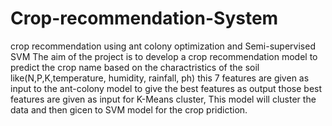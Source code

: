 # Crop-recommendation-System
crop recommendation using ant colony optimization and Semi-supervised SVM
The aim of the project is to develop a crop recommendation model to predict the crop name based on the charactristics of the soil like(N,P,K,temperature, humidity, rainfall, ph) 
this 7 features are given as input to the ant-colony model to give the best features as output 
those best features are given as input for K-Means cluster, This model will cluster the data and then gicen to SVM model for the crop pridiction. 
